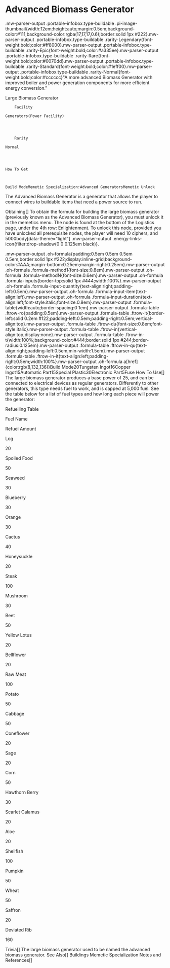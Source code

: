 # Advanced Biomass Generator

.mw-parser-output .portable-infobox.type-buildable .pi-image-thumbnail{width:12em;height:auto;margin:0.5em;background-color:#111;background-color:rgba(17,17,17,0.6);border:solid 1px #222}.mw-parser-output .portable-infobox.type-buildable .rarity-Legendary{font-weight:bold;color:#ff8000}.mw-parser-output .portable-infobox.type-buildable .rarity-Epic{font-weight:bold;color:#a335ee}.mw-parser-output .portable-infobox.type-buildable .rarity-Rare{font-weight:bold;color:#0070dd}.mw-parser-output .portable-infobox.type-buildable .rarity-Standard{font-weight:bold;color:#1eff00}.mw-parser-output .portable-infobox.type-buildable .rarity-Normal{font-weight:bold;color:#cccccc}"A more advanced Biomass Generator with improved boiler and power generation components for more efficient energy conversion."

Large Biomass Generator


	
		
		
	
	


	

	
		Facility
	
	Generators(Power Facility)



	
		Rarity
	
	Normal




	How To Get


	
	Build ModeMemetic Specialization:Advanced GeneratorsMemetic Unlock





The Advanced Biomass Generator is a generator that allows the player to connect wires to buildable items that need a power source to run.

Obtaining[]
To obtain the formula for building the large biomass generator (previously known as the Advanced Biomass Generator), you must unlock it in the memetics menu. The node is found at the bottom of the Logistics page, under the 4th row: Enlightenment. To unlock this node, provided you have unlocked all prerequisite nodes, the player will need 10 ciphers, and  5000body[data-theme="light"] .mw-parser-output .energy-links-icon{filter:drop-shadow(0 0 0.125em black)}.

.mw-parser-output .oh-formula{padding:0.5em 0.5em 0.5em 0.5em;border:solid 1px #222;display:inline-grid;background-color:#AAA;margin-bottom:0.25em;margin-right:0.25em}.mw-parser-output .oh-formula .formula-method1{font-size:0.8em}.mw-parser-output .oh-formula .formula-methodN{font-size:0.6em}.mw-parser-output .oh-formula .formula-inputs{border-top:solid 1px #444;width:100%}.mw-parser-output .oh-formula .formula-input-quantity{text-align:right;padding-left:0.5em}.mw-parser-output .oh-formula .formula-input-item{text-align:left}.mw-parser-output .oh-formula .formula-input-duration{text-align:left;font-style:italic;font-size:0.8em}.mw-parser-output .formula-table{width:auto;border-spacing:0 1em}.mw-parser-output .formula-table .ftrow-ro{padding:0.5em}.mw-parser-output .formula-table .ftrow-it{border-left:solid 0.2em #122;padding-left:0.5em;padding-right:0.5em;vertical-align:top}.mw-parser-output .formula-table .ftrow-du{font-size:0.8em;font-style:italic}.mw-parser-output .formula-table .ftrow-in{vertical-align:top;display:none}.mw-parser-output .formula-table .ftrow-in-t{width:100%;background-color:#444;border:solid 1px #244;border-radius:0.125em}.mw-parser-output .formula-table .ftrow-in-qu{text-align:right;padding-left:0.5em;min-width:1.5em}.mw-parser-output .formula-table .ftrow-in-it{text-align:left;padding-right:0.5em;width:100%}.mw-parser-output .oh-formula a[href]{color:rgb(8,132,136)}Build Mode20Tungsten Ingot16Copper Ingot15Automatic Part15Special Plastic30Electronic Part5Fuse
How To Use[]
The large biomass generator produces a base power of 25, and can be connected to electrical devices as regular generators. Differently to other generators, this type needs fuel to work, and is capped at 5,000 fuel. See the table below for a list of fuel types and how long each piece will power the generator:


Refuelling Table


Fuel Name

Refuel Amount


Log

20


Spoiled Food

50


Seaweed

30


Blueberry

30


Orange

30


Cactus

40


Honeysuckle

20


Steak

100


Mushroom

30


Beet

50


Yellow Lotus

20


Bellflower

20


Raw Meat

100


Potato

50


Cabbage

50


Coneflower

20


Sage

20


Corn

50


Hawthorn Berry

30


Scarlet Calamus

20


Aloe

20


Shellfish

100


Pumpkin

50


Wheat

50


Saffron

20


Deviated Rib

160

Trivia[]
The large biomass generator used to be named the advanced biomass generator.
See Also[]
Buildings
Memetic Specialization
Notes and References[]
